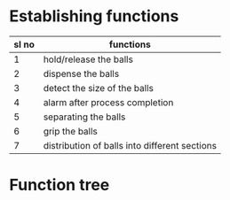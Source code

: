 # Establishing functions
|sl no|functions|
|-----|---------|
|1|hold/release the balls|
|2|dispense the balls|
|3|detect the size of the balls|
|4|alarm after process completion|
|5|separating the balls|
|6|grip the balls|
|7|distribution of balls into different sections|


# Function tree

